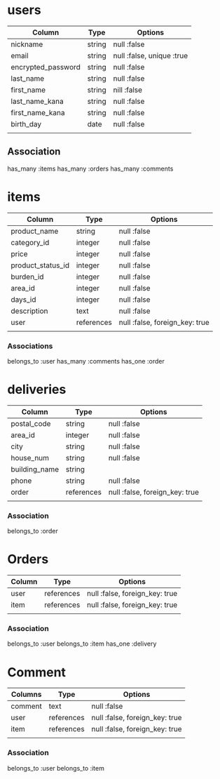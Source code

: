 # users
| Column             | Type   | Options                   |
| ------------------ | ------ | ------------------------- |
| nickname           | string | null :false               |
| email              | string | null :false, unique :true |
| encrypted_password | string | null :false               |
| last_name          | string | null :false               |
| first_name         | string | nill :false               |
| last_name_kana     | string | null :false               |
| first_name_kana    | string | null :false               |
| birth_day          | date   | null :false               |
|                    |        |                           |


## Association
has_many :items
has_many :orders
has_many :comments


# items
| Column            | Type           | Options                        |
| ----------------- | -------------- | ------------------------------ |
| product_name      | string         | null :false                    |
| category_id       | integer        | null :false                    |
| price             | integer        | null :false                    |
| product_status_id | integer        | null :false                    |
| burden_id         | integer        | null :false                    |
| area_id           | integer        | null :false                    |
| days_id           | integer        | null :false                    |
| description       | text           | null :false                    |
| user              | references     | null :false, foreign_key: true |
|                   |                |                                |

### Associations
belongs_to :user
has_many   :comments
has_one    :order


# deliveries
| Column        | Type       | Options                        |
| ------------- | ---------- | ------------------------------ |
| postal_code   | string     | null :false                    |
| area_id       | integer    | null :false                    |
| city          | string     | null :false                    |
| house_num     | string     | null :false                    |
| building_name | string     |                                |
| phone         | string     | null :false                    |
| order         | references | null :false, foreign_key: true |
|               |            |                                |

### Association
belongs_to :order


# Orders
| Column | Type       | Options                        |
| ------ | ---------- | ------------------------------ |
| user   | references | null :false, foreign_key: true |
| item   | references | null :false, foreign_key: true |
|        |            |                                |

### Association
belongs_to :user
belongs_to :item
has_one    :delivery


# Comment
| Columns | Type       | Options                        |
| ------- | ---------- | ------------------------------ |
| comment | text       | null :false                    |
| user    | references | null :false, foreign_key: true |
| item    | references | null :false, foreign_key: true |
|         |            |                                |

### Association
belongs_to :user
belongs_to :item